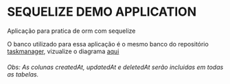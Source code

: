 # SEQUELIZE DEMO APPLICATION

Aplicação para pratica de orm com sequelize

O banco utilizado para essa aplicação é o mesmo banco do repositório [taskmanager](https://github.com/LeonardoPinheiroLacerda/TaskManager), vizualize o diagrama [aqui](https://dbdiagram.io/d/62362e4ebed6183873c38a3f)

###### Obs: As colunas createdAt, updatedAt e deletedAt serão incluidas em todas as tabelas.

